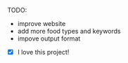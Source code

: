 TODO:
- improve website
- add more food types and keywords
- impove output format

- [x] I love this project!
